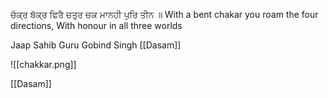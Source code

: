 ਚੱਕ੍ਰ ਬੱਕ੍ਰ ਫਿਰੈ ਚਤੁਰ ਚਕ ਮਾਨਹੀ ਪੁਰਿ ਤੀਨ ॥ 
With a bent chakar you roam the four directions,
With honour in all three worlds 

Jaap Sahib
Guru Gobind Singh 
[[Dasam]]

![[chakkar.png]]

[[Dasam]]
